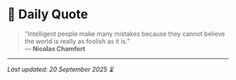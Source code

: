 # 📜 Daily Quote

> "Intelligent people make many mistakes because they cannot believe the world is really as foolish as it is."  
> — **Nicolas Chamfort**

---

_Last updated: 20 September 2025 ⏳_
